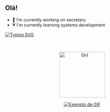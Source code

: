 ## Olá!

- 🩷 I’m currently working on secretary
- 💗 I'm currently learning systems development
 
[![Typing SVG](https://readme-typing-svg.herokuapp.com?font=Fira+Code&weight=300&size=50&duration=4000&pause=1000&color=F73D9F&center=true&vCenter=true&random=false&width=1000&lines=Hello%2C+my+name+is+Miriam;I'm+20+years+old;I'm+from+Brazil;welcome%3A)](https://git.io/typing-svg)
</a>
</div>

<br>
<br>





</div>

<div align="center" >
   

</div>

<div align="center">
<a href="https://ko-fi.com/carolinebarbosa" target="_blank">



<img src="https://media0.giphy.com/media/v1.Y2lkPTc5MGI3NjExbnh0dThscmxjdXA5MDRoeGEwNHVkYTBraGM4bnV4MGtvNXd5a3EyayZlcD12MV9pbnRlcm5hbF9naWZfYnlfaWQmY3Q9cw/3mmIcKFnuRb4f1Wuxt/giphy.webp" alt="Girl" width="150" height="150">


</div>
 

<p align="center">
  <img src="https://i.pinimg.com/originals/84/0a/c1/840ac1a5eef2c7abcaca3e4757db48e9.gif" alt="Exemplo de GIF" />
</p>
